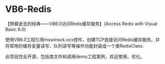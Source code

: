 # VB6-Redis
【祭奠逝去的经典——VB6.0访问Redis缓存服务】(Access Redis with Visual Basic 6.0)

使用VB6.0工程引用mswinsck.ocx控件，创建TCP连接访问Redis缓存服务。并将常用的缓存变量读写、队列读写等操作功能封装成一个类RedisClass.

此项目完全开源，包括类文件和调用demo工程案例，欢迎使用、优化。
